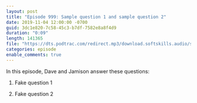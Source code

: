```yaml
---
layout: post
title: "Episode 999: Sample question 1 and sample question 2"
date: 2019-11-04 12:00:00 -0700
guid: 3dc1e820-7c58-45c3-b7df-7582e8a8f4d9
duration: "0:09"
length: 141365
file: "https://dts.podtrac.com/redirect.mp3/download.softskills.audio/sse-999.mp3"
categories: episode
enable_comments: true
---
```


In this episode, Dave and Jamison answer these questions:

1. Fake question 1


2. Fake question 2
